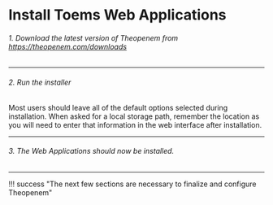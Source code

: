 # Install Toems Web Applications

###### 1. Download the latest version of Theopenem from https://theopenem.com/downloads


---


###### 2. Run the installer
Most users should leave all of the default options selected during installation.  When asked for a local storage path, remember the location as you will need to enter that information in the web interface after installation.

---


###### 3. The Web Applications should now be installed.

---

!!! success "The next few sections are necessary to finalize and configure Theopenem"

